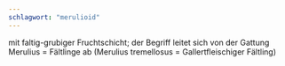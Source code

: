 ```yaml
---
schlagwort: "merulioid"
---
```

mit faltig-grubiger Fruchtschicht; der Begriff leitet sich von der Gattung Merulius = Fältlinge ab (Merulius tremellosus = Gallertfleischiger Fältling)

